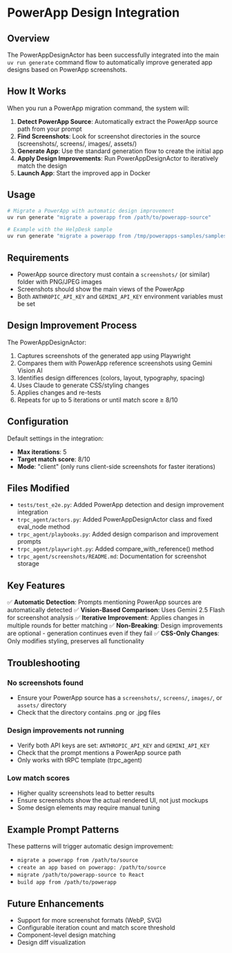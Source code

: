 # PowerApp Design Integration

## Overview

The PowerAppDesignActor has been successfully integrated into the main `uv run generate` command flow to automatically improve generated app designs based on PowerApp screenshots.

## How It Works

When you run a PowerApp migration command, the system will:

1. **Detect PowerApp Source**: Automatically extract the PowerApp source path from your prompt
2. **Find Screenshots**: Look for screenshot directories in the source (screenshots/, screens/, images/, assets/)
3. **Generate App**: Use the standard generation flow to create the initial app
4. **Apply Design Improvements**: Run PowerAppDesignActor to iteratively match the design
5. **Launch App**: Start the improved app in Docker

## Usage

```bash
# Migrate a PowerApp with automatic design improvement
uv run generate "migrate a powerapp from /path/to/powerapp-source"

# Example with the HelpDesk sample
uv run generate "migrate a powerapp from /tmp/powerapps-samples/samples/HelpDesk-theme source code"
```

## Requirements

- PowerApp source directory must contain a `screenshots/` (or similar) folder with PNG/JPEG images
- Screenshots should show the main views of the PowerApp
- Both `ANTHROPIC_API_KEY` and `GEMINI_API_KEY` environment variables must be set

## Design Improvement Process

The PowerAppDesignActor:

1. Captures screenshots of the generated app using Playwright
2. Compares them with PowerApp reference screenshots using Gemini Vision AI
3. Identifies design differences (colors, layout, typography, spacing)
4. Uses Claude to generate CSS/styling changes
5. Applies changes and re-tests
6. Repeats for up to 5 iterations or until match score ≥ 8/10

## Configuration

Default settings in the integration:
- **Max iterations**: 5
- **Target match score**: 8/10
- **Mode**: "client" (only runs client-side screenshots for faster iterations)

## Files Modified

- `tests/test_e2e.py`: Added PowerApp detection and design improvement integration
- `trpc_agent/actors.py`: Added PowerAppDesignActor class and fixed eval_node method
- `trpc_agent/playbooks.py`: Added design comparison and improvement prompts
- `trpc_agent/playwright.py`: Added compare_with_reference() method
- `trpc_agent/screenshots/README.md`: Documentation for screenshot storage

## Key Features

✅ **Automatic Detection**: Prompts mentioning PowerApp sources are automatically detected
✅ **Vision-Based Comparison**: Uses Gemini 2.5 Flash for screenshot analysis
✅ **Iterative Improvement**: Applies changes in multiple rounds for better matching
✅ **Non-Breaking**: Design improvements are optional - generation continues even if they fail
✅ **CSS-Only Changes**: Only modifies styling, preserves all functionality

## Troubleshooting

### No screenshots found
- Ensure your PowerApp source has a `screenshots/`, `screens/`, `images/`, or `assets/` directory
- Check that the directory contains .png or .jpg files

### Design improvements not running
- Verify both API keys are set: `ANTHROPIC_API_KEY` and `GEMINI_API_KEY`
- Check that the prompt mentions a PowerApp source path
- Only works with tRPC template (trpc_agent)

### Low match scores
- Higher quality screenshots lead to better results
- Ensure screenshots show the actual rendered UI, not just mockups
- Some design elements may require manual tuning

## Example Prompt Patterns

These patterns will trigger automatic design improvement:

- `migrate a powerapp from /path/to/source`
- `create an app based on powerapp: /path/to/source`
- `migrate /path/to/powerapp-source to React`
- `build app from /path/to/powerapp`

## Future Enhancements

- Support for more screenshot formats (WebP, SVG)
- Configurable iteration count and match score threshold
- Component-level design matching
- Design diff visualization
